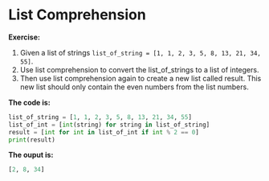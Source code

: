 # List Comprehension

**Exercise:**

1. Given a list of strings `list_of_string = [1, 1, 2, 3, 5, 8, 13, 21, 34, 55]`.
2. Use list comprehension to convert the list_of_strings to a list of integers.
3. Then use list comprehension again to create a new list called result. This new list should only contain the even numbers from the list numbers.

**The code is:**
```py
list_of_string = [1, 1, 2, 3, 5, 8, 13, 21, 34, 55]
list_of_int = [int(string) for string in list_of_string]
result = [int for int in list_of_int if int % 2 == 0]
print(result)
```

**The ouput is:**
```py
[2, 8, 34]
```
